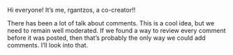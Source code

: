 Hi everyone! It’s me, rgantzos, a co-creator!!

There has been a lot of talk about comments. This is a cool idea, but we need to remain well moderated. If we found a way to review every comment before it was posted, then that’s probably the only way we could add comments. I’ll look into that.